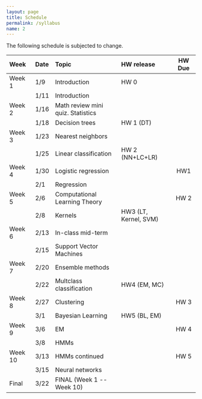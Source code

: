 ```yaml
---
layout: page
title: Schedule
permalink: /syllabus
name: 2
---
```

The following schedule is subjected to change.



| Week	 | Date	 | Topic | HW release	| HW Due |
:------- | :---- | :----- | :----- | :-----: |
| Week 1	| 1/9	 | Introduction	|	HW 0 	|   |
|        | 1/11 |	Introduction | | | 			
| Week 2 | 1/16	| Math review mini quiz. Statistics | | |			
|        | 1/18 | Decision trees	| HW 1 (DT) | |	
| Week 3 | 1/23 | Nearest neighbors | | |			
|	 | 1/25	| Linear classification	| HW 2 (NN+LC+LR) | |
| Week 4 | 1/30	| Logistic regression |	 | HW1 |
| 	 | 2/1  | Regression | | |			
| Week 5 | 2/6	| Computational Learning Theory	|  | HW 2 |
|	 | 2/8	| Kernels	| HW3 (LT, Kernel, SVM) |
| Week 6 | 2/13	| In-class mid-term	| |		
|	 | 2/15	| Support Vector Machines | |			
| Week 7 | 2/20	| Ensemble methods | |	
|	 | 2/22	| Multclass classification | HW4 (EM, MC) | |	
| Week 8 | 2/27 | Clustering | | HW 3 |
| 	 | 3/1 | Bayesian Learning | HW5 (BL, EM) | |	
| Week 9 | 3/6 | EM | | HW 4 | 
| 	 | 3/8 | HMMs | | |			
| Week 10 | 3/13 | HMMs continued |	|	HW 5|
| 	| 3/15	| Neural networks			
| Final | 3/22 | FINAL (Week 1 -- Week 10)		


 
 
